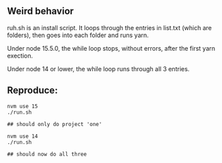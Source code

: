 ## Weird behavior

ruh.sh is an install script. It loops through the entries in list.txt (which are folders), then goes into each folder and runs yarn.

Under node 15.5.0, the while loop stops, without errors, after the first yarn exection.

Under node 14 or lower, the while loop runs through all 3 entries.



## Reproduce:

```
nvm use 15
./run.sh

## should only do project 'one'

nvm use 14
./run.sh

## should now do all three

```